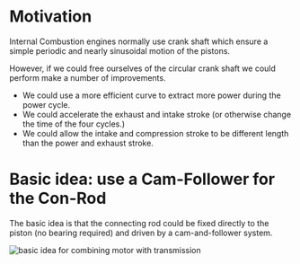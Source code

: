 # Motivation

Internal Combustion engines normally use crank shaft which ensure a simple periodic and nearly sinusoidal motion of
the pistons.

However, if we could free ourselves of the circular crank shaft we could perform make a number of improvements.

* We could use a more efficient curve to extract more power during the power cycle.
* We could accelerate the exhaust and intake stroke (or otherwise change the time of the four cycles.)
* We could allow the intake and compression stroke to be different length than the power and exhaust stroke.

# Basic idea: use a Cam-Follower for the Con-Rod

The basic idea is that the connecting rod could be fixed directly to the piston (no bearing required) and driven by
a cam-and-follower system.

![basic idea for combining motor with transmission](https://cloud.githubusercontent.com/assets/5296671/7099834/a6c76d06-dfc6-11e4-9602-66fb4cb86b66.png)

